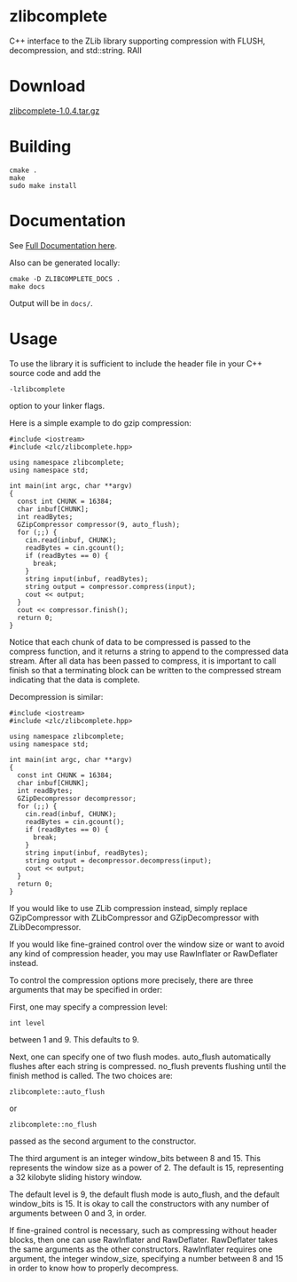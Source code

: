 # zlibcomplete
C++ interface to the ZLib library supporting compression with FLUSH, decompression, and std::string. RAII

# Download

[zlibcomplete-1.0.4.tar.gz](http://rudi-cilibrasi.github.io/zlibcomplete/downloads/zlibcomplete-1.0.4.tar.gz)

# Building
    
    cmake .
    make
    sudo make install

# Documentation

See [Full Documentation here](http://rudi-cilibrasi.github.io/zlibcomplete/).

Also can be generated locally:

    cmake -D ZLIBCOMPLETE_DOCS .
    make docs
    
Output will be in `docs/`.

# Usage

To use the library it is sufficient to include the header file in your
C++ source code and add the

    -lzlibcomplete

option to your linker flags.

Here is a simple example to do gzip compression:

    #include <iostream>
    #include <zlc/zlibcomplete.hpp>

    using namespace zlibcomplete;
    using namespace std;

    int main(int argc, char **argv)
    {
      const int CHUNK = 16384;
      char inbuf[CHUNK];
      int readBytes;
      GZipCompressor compressor(9, auto_flush);
      for (;;) {
        cin.read(inbuf, CHUNK);
        readBytes = cin.gcount();
        if (readBytes == 0) {
          break;
        }
        string input(inbuf, readBytes);
        string output = compressor.compress(input);
        cout << output;
      }
      cout << compressor.finish();
      return 0;
    }

Notice that each chunk of data to be compressed is passed to the compress
function, and it returns a string to append to the compressed data
stream.  After all data has been passed to compress, it is important to call
finish so that a terminating block can be written to the compressed stream
indicating that the data is complete.

Decompression is similar:

    #include <iostream>
    #include <zlc/zlibcomplete.hpp>

    using namespace zlibcomplete;
    using namespace std;

    int main(int argc, char **argv)
    {
      const int CHUNK = 16384;
      char inbuf[CHUNK];
      int readBytes;
      GZipDecompressor decompressor;
      for (;;) {
        cin.read(inbuf, CHUNK);
        readBytes = cin.gcount();
        if (readBytes == 0) {
          break;
        }
        string input(inbuf, readBytes);
        string output = decompressor.decompress(input);
        cout << output;
      }
      return 0;
    }

If you would like to use ZLib compression instead, simply replace
GZipCompressor with ZLibCompressor and GZipDecompressor with ZLibDecompressor.

If you would like fine-grained control over the window size or want to
avoid any kind of compression header, you may use RawInflater or RawDeflater
instead.

To control the compression options more precisely, there are three
arguments that may be specified in order:

First, one may specify a compression level:

    int level

between 1 and 9.  This defaults to 9.

Next, one can specify one of two flush modes.  auto\_flush automatically
flushes after each string is compressed.  no\_flush prevents flushing until
the finish method is called.  The two choices are:

    zlibcomplete::auto_flush

or

    zlibcomplete::no_flush

passed as the second argument to the constructor.

The third argument is an integer window\_bits between 8 and 15.  This
represents the window size as a power of 2.  The default is 15, representing
a 32 kilobyte sliding history window.

The default level is 9, the default flush mode is auto\_flush, and the
default window\_bits is 15.  It is okay to call the constructors with
any number of arguments between 0 and 3, in order.

If fine-grained control is necessary, such as compressing without header
blocks, then one can use RawInflater and RawDeflater.  RawDeflater takes
the same arguments as the other constructors.  RawInflater requires one
argument, the integer window\_size, specifying a number between 8 and 15
in order to know how to properly decompress.

